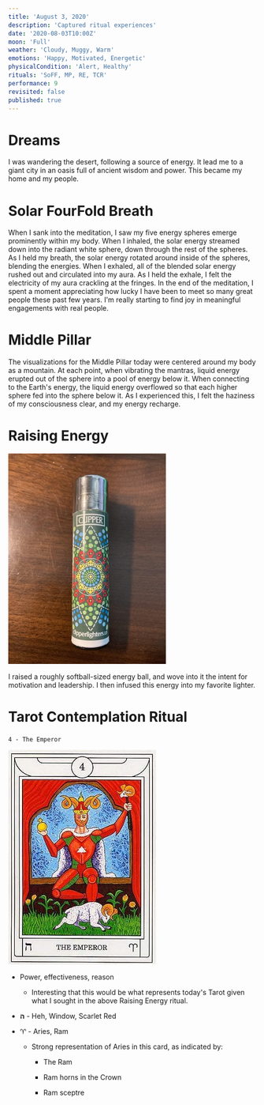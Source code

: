```yaml
---
title: 'August 3, 2020'
description: 'Captured ritual experiences'
date: '2020-08-03T10:00Z'
moon: 'Full'
weather: 'Cloudy, Muggy, Warm'
emotions: 'Happy, Motivated, Energetic'
physicalCondition: 'Alert, Healthy'
rituals: 'SoFF, MP, RE, TCR'
performance: 9
revisited: false
published: true
---
```


# Dreams

I was wandering the desert, following a source of energy. It lead me to a giant city in an oasis full of ancient wisdom and power. This became my home and my people.

# Solar FourFold Breath

When I sank into the meditation, I saw my five energy spheres emerge prominently within my body. When I inhaled, the solar energy streamed down into the radiant white sphere, down through the rest of the spheres. As I held my breath, the solar energy rotated around inside of the spheres, blending the energies. When I exhaled, all of the blended solar energy rushed out and circulated into my aura. As I held the exhale, I felt the electricity of my aura crackling at the fringes. In the end of the meditation, I spent a moment appreciating how lucky I have been to meet so many great people these past few years. I'm really starting to find joy in meaningful engagements with real people.

# Middle Pillar

The visualizations for the Middle Pillar today were centered around my body as a mountain. At each point, when vibrating the mantras, liquid energy erupted out of the sphere into a pool of energy below it. When connecting to the Earth's energy, the liquid energy overflowed so that each higher sphere fed into the sphere below it. As I experienced this, I felt the haziness of my consciousness clear, and my energy recharge.

# Raising Energy

![clipper-mandala-3](./clipper-mandala-3.jpg)

I raised a roughly softball-sized energy ball, and wove into it the intent for motivation and leadership. I then infused this energy into my favorite lighter.

# Tarot Contemplation Ritual

`4 - The Emperor`

![the-emperor](./the-emperor.jpg)

* Power, effectiveness, reason

    * Interesting that this would be what represents today's Tarot given what I sought in the above Raising Energy ritual.

* **ﬣ** - Heh, Window, Scarlet Red

* ♈ - Aries, Ram

    * Strong representation of Aries in this card, as indicated by:
        * The Ram

        * Ram horns in the Crown
        
        * Ram sceptre